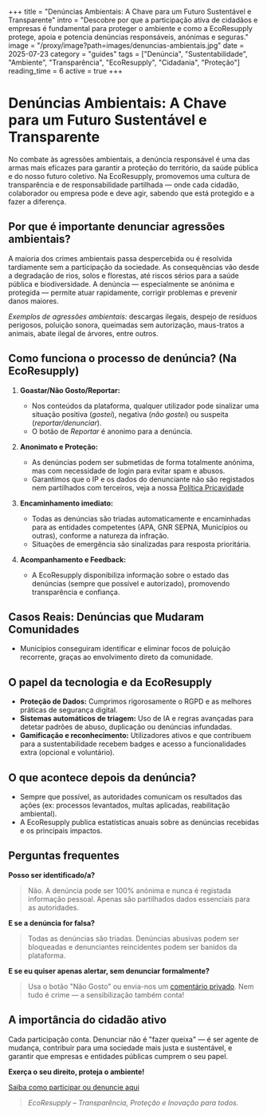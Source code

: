+++
title = "Denúncias Ambientais: A Chave para um Futuro Sustentável e Transparente"
intro = "Descobre por que a participação ativa de cidadãos e empresas é fundamental para proteger o ambiente e como a EcoResupply protege, apoia e potencia denúncias responsáveis, anónimas e seguras."
image = "/proxy/image?path=images/denuncias-ambientais.jpg"
date = 2025-07-23
category = "guides"
tags = ["Denúncia", "Sustentabilidade", "Ambiente", "Transparência", "EcoResupply", "Cidadania", "Proteção"]
reading_time = 6
active = true
+++

# Denúncias Ambientais: A Chave para um Futuro Sustentável e Transparente

No combate às agressões ambientais, a denúncia responsável é uma das armas mais eficazes para garantir a proteção do território, da saúde pública e do nosso futuro coletivo. Na EcoResupply, promovemos uma cultura de transparência e de responsabilidade partilhada — onde cada cidadão, colaborador ou empresa pode e deve agir, sabendo que está protegido e a fazer a diferença.

## Por que é importante denunciar agressões ambientais?

A maioria dos crimes ambientais passa despercebida ou é resolvida tardiamente sem a participação da sociedade. As consequências vão desde a degradação de rios, solos e florestas, até riscos sérios para a saúde pública e biodiversidade. A denúncia — especialmente se anónima e protegida — permite atuar rapidamente, corrigir problemas e prevenir danos maiores.

*Exemplos de agressões ambientais:* descargas ilegais, despejo de resíduos perigosos, poluição sonora, queimadas sem autorização, maus-tratos a animais, abate ilegal de árvores, entre outros.

## Como funciona o processo de denúncia? (Na EcoResupply)

1. **Goastar/Não Gosto/Reportar:**

   * Nos conteúdos da plataforma, qualquer utilizador pode sinalizar uma situação positiva (*gostei*), negativa (*não gostei*) ou suspeita (*reportar/denunciar*).
   * O botão de *Reportar* é anonimo para a denúncia.

2. **Anonimato e Proteção:**

   * As denúncias podem ser submetidas de forma totalmente anónima, mas com necessidade de login para evitar spam e abusos.
   * Garantimos que o IP e os dados do denunciante não são registados nem partilhados com terceiros, veja a nossa [Política Pricavidade](https://p7co.org/Home/Privacy)

3. **Encaminhamento imediato:**

   * Todas as denúncias são triadas automaticamente e encaminhadas para as entidades competentes (APA, GNR SEPNA, Municípios ou outras), conforme a natureza da infração.
   * Situações de emergência são sinalizadas para resposta prioritária.

4. **Acompanhamento e Feedback:**

   * A EcoResupply disponibiliza informação sobre o estado das denúncias (sempre que possível e autorizado), promovendo transparência e confiança.

## Casos Reais: Denúncias que Mudaram Comunidades

* Municípios conseguiram identificar e eliminar focos de poluição recorrente, graças ao envolvimento direto da comunidade.

## O papel da tecnologia e da EcoResupply

* **Proteção de Dados:** Cumprimos rigorosamente o RGPD e as melhores práticas de segurança digital.
* **Sistemas automáticos de triagem:** Uso de IA e regras avançadas para detetar padrões de abuso, duplicação ou denúncias infundadas.
* **Gamificação e reconhecimento:** Utilizadores ativos e que contribuem para a sustentabilidade recebem badges e acesso a funcionalidades extra (opcional e voluntário).

## O que acontece depois da denúncia?

* Sempre que possível, as autoridades comunicam os resultados das ações (ex: processos levantados, multas aplicadas, reabilitação ambiental).
* A EcoResupply publica estatísticas anuais sobre as denúncias recebidas e os principais impactos.

## Perguntas frequentes

**Posso ser identificado/a?**

> Não. A denúncia pode ser 100% anónima e nunca é registada informação pessoal. Apenas são partilhados dados essenciais para as autoridades.

**E se a denúncia for falsa?**

> Todas as denúncias são triadas. Denúncias abusivas podem ser bloqueadas e denunciantes reincidentes podem ser banidos da plataforma.

**E se eu quiser apenas alertar, sem denunciar formalmente?**

> Usa o botão "Não Gosto" ou envia-nos um [comentário privado](https://p7co.org/Home/Contact). Nem tudo é crime — a sensibilização também conta!

## A importância do cidadão ativo

Cada participação conta. Denunciar não é "fazer queixa" — é ser agente de mudança, contribuir para uma sociedade mais justa e sustentável, e garantir que empresas e entidades públicas cumprem o seu papel.

**Exerça o seu direito, proteja o ambiente!**

[Saiba como participar ou denuncie aqui](https://p7co.org/Complaint/Index)

> *EcoResupply – Transparência, Proteção e Inovação para todos.*
